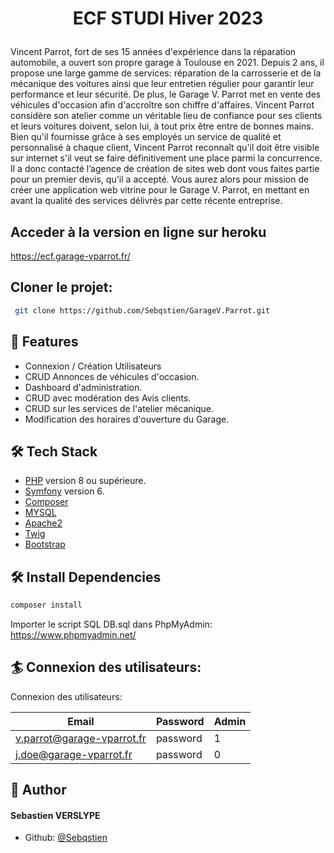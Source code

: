 # <p align="center">ECF STUDI Hiver 2023</p>
  
Vincent Parrot, fort de ses 15 années d'expérience dans la réparation automobile, a ouvert
son propre garage à Toulouse en 2021.
Depuis 2 ans, il propose une large gamme de services: réparation de la carrosserie et de la
mécanique des voitures ainsi que leur entretien régulier pour garantir leur performance et
leur sécurité. De plus, le Garage V. Parrot met en vente des véhicules d'occasion afin
d'accroître son chiffre d'affaires.
Vincent Parrot considère son atelier comme un véritable lieu de confiance pour ses clients et
leurs voitures doivent, selon lui, à tout prix être entre de bonnes mains.
Bien qu'il fournisse grâce à ses employés un service de qualité et personnalisé à chaque
client, Vincent Parrot reconnaît qu'il doit être visible sur internet s'il veut se faire
définitivement une place parmi la concurrence. Il a donc contacté l’agence de création de
sites web dont vous faites partie pour un premier devis, qu'il a accepté.
Vous aurez alors pour mission de créer une application web vitrine pour le Garage V. Parrot,
en mettant en avant la qualité des services délivrés par cette récente entreprise.




## Acceder à la version en ligne sur heroku
 
        
https://ecf.garage-vparrot.fr/
        
     
## Cloner le projet:

```bash
 git clone https://github.com/Sebqstien/GarageV.Parrot.git

```



## 🧐 Features    
- Connexion / Création Utilisateurs
- CRUD Annonces de véhicules d'occasion.
- Dashboard d'administration.
- CRUD avec modération des Avis clients.
- CRUD sur les services de l'atelier mécanique.
- Modification des horaires d'ouverture du Garage.


## 🛠️ Tech Stack
- [PHP](https://www.php.net/) version 8 ou supérieure.
- [Symfony](https://symfony.com/) version 6.
- [Composer](https://getcomposer.org/)
- [MYSQL](https://www.mysql.com/)
- [Apache2](https://httpd.apache.org/)
- [Twig](https://twig.symfony.com/)
- [Bootstrap](https://getbootstrap.com/)




## 🛠️ Install Dependencies    
```bash
composer install
```

Importer le script SQL DB.sql dans PhpMyAdmin:
https://www.phpmyadmin.net/



## 🏄 Connexion des utilisateurs:
Connexion des utilisateurs:

| Email| Password | Admin
| -------- | -------- | -------- |
| v.parrot@garage-vparrot.fr    | password   | 1    |
| j.doe@garage-vparrot.fr    | password   | 0   |
        


## 🙇 Author
#### Sebastien VERSLYPE

- Github: [@Sebqstien](https://github.com/Sebqstien)
